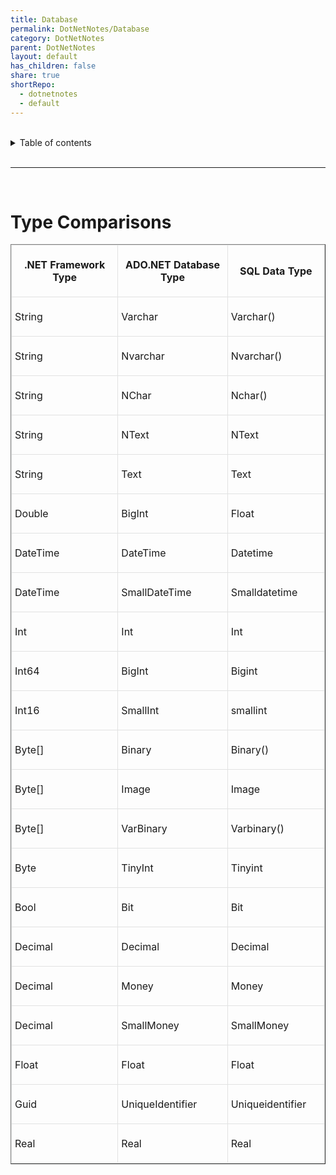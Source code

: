 ```yaml
---
title: Database
permalink: DotNetNotes/Database
category: DotNetNotes
parent: DotNetNotes
layout: default
has_children: false
share: true
shortRepo:
  - dotnetnotes
  - default
---
```


<br/>

<details markdown="block">    
<summary>    
Table of contents    
</summary>    
{: .text-delta }    
1. TOC    
{:toc}    
</details>

<br/>

---

<br/>

# Type Comparisons

<table cellspacing="1" cellpadding="7" width="548" border="1">    
<tbody>    
<tr>    
<td width="34%" style="border:1px solid #e1e2e2; padding:5px"><b>    
</b><p align="center"><b>.NET Framework Type</b></p>    
</td>    
<td width="35%" style="border:1px solid #e1e2e2; padding:5px"><b>    
</b><p align="center"><b>ADO.NET Database Type</b></p>    
</td>    
<td width="31%" style="border:1px solid #e1e2e2; padding:5px"><b>    
</b><p align="center"><b>SQL Data Type</b></p>    
</td>    
</tr>    
<tr>    
<td width="34%" style="border:1px solid #e1e2e2; padding:5px">    
<p>String</p>    
</td>    
<td width="35%" style="border:1px solid #e1e2e2; padding:5px">    
<p>Varchar </p>    
</td>    
<td width="31%" style="border:1px solid #e1e2e2; padding:5px">    
<p>Varchar()</p>    
</td>    
</tr>    
<tr>    
<td width="34%" style="border:1px solid #e1e2e2; padding:5px">    
<p>String</p>    
</td>    
<td width="35%" style="border:1px solid #e1e2e2; padding:5px">    
<p>Nvarchar</p>    
</td>    
<td width="31%" style="border:1px solid #e1e2e2; padding:5px">    
<p>Nvarchar()</p>    
</td>    
</tr>    
<tr>    
<td width="34%" style="border:1px solid #e1e2e2; padding:5px">    
<p>String</p>    
</td>    
<td width="35%" style="border:1px solid #e1e2e2; padding:5px">    
<p>NChar</p>    
</td>    
<td width="31%" style="border:1px solid #e1e2e2; padding:5px">    
<p>Nchar()</p>    
</td>    
</tr>    
<tr>    
<td width="34%" style="border:1px solid #e1e2e2; padding:5px">    
<p>String</p>    
</td>    
<td width="35%" style="border:1px solid #e1e2e2; padding:5px">    
<p>NText</p>    
</td>    
<td width="31%" style="border:1px solid #e1e2e2; padding:5px">    
<p>NText</p>    
</td>    
</tr>    
<tr>    
<td width="34%" style="border:1px solid #e1e2e2; padding:5px">    
<p>String</p>    
</td>    
<td width="35%" style="border:1px solid #e1e2e2; padding:5px">    
<p>Text</p>    
</td>    
<td width="31%" style="border:1px solid #e1e2e2; padding:5px">    
<p>Text</p>    
</td>    
</tr>    
<tr>    
<td width="34%" style="border:1px solid #e1e2e2; padding:5px">    
<p>Double</p>    
</td>    
<td width="35%" style="border:1px solid #e1e2e2; padding:5px">    
<p>BigInt</p>    
</td>    
<td width="31%" style="border:1px solid #e1e2e2; padding:5px">    
<p>Float</p>    
</td>    
</tr>    
<tr>    
<td width="34%" style="border:1px solid #e1e2e2; padding:5px">    
<p>DateTime</p>    
</td>    
<td width="35%" style="border:1px solid #e1e2e2; padding:5px">    
<p>DateTime</p>    
</td>    
<td width="31%" style="border:1px solid #e1e2e2; padding:5px">    
<p>Datetime</p>    
</td>    
</tr>    
<tr>    
<td width="34%" style="border:1px solid #e1e2e2; padding:5px">    
<p>DateTime</p>    
</td>    
<td width="35%" style="border:1px solid #e1e2e2; padding:5px">    
<p>SmallDateTime</p>    
</td>    
<td width="31%" style="border:1px solid #e1e2e2; padding:5px">    
<p>Smalldatetime</p>    
</td>    
</tr>    
<tr>    
<td width="34%" style="border:1px solid #e1e2e2; padding:5px">    
<p>Int</p>    
</td>    
<td width="35%" style="border:1px solid #e1e2e2; padding:5px">    
<p>Int</p>    
</td>    
<td width="31%" style="border:1px solid #e1e2e2; padding:5px">    
<p>Int</p>    
</td>    
</tr>    
<tr>    
<td width="34%" style="border:1px solid #e1e2e2; padding:5px">    
<p>Int64</p>    
</td>    
<td width="35%" style="border:1px solid #e1e2e2; padding:5px">    
<p>BigInt</p>    
</td>    
<td width="31%" style="border:1px solid #e1e2e2; padding:5px">    
<p>Bigint</p>    
</td>    
</tr>    
<tr>    
<td width="34%" style="border:1px solid #e1e2e2; padding:5px">    
<p>Int16</p>    
</td>    
<td width="35%" style="border:1px solid #e1e2e2; padding:5px">    
<p>SmallInt</p>    
</td>    
<td width="31%" style="border:1px solid #e1e2e2; padding:5px">    
<p>smallint</p>    
</td>    
</tr>    
<tr>    
<td width="34%" style="border:1px solid #e1e2e2; padding:5px">    
<p>Byte[]</p>    
</td>    
<td width="35%" style="border:1px solid #e1e2e2; padding:5px">    
<p>Binary</p>    
</td>    
<td width="31%" style="border:1px solid #e1e2e2; padding:5px">    
<p>Binary()</p>    
</td>    
</tr>    
<tr>    
<td width="34%" style="border:1px solid #e1e2e2; padding:5px">    
<p>Byte[]</p>    
</td>    
<td width="35%" style="border:1px solid #e1e2e2; padding:5px">    
<p>Image</p>    
</td>    
<td width="31%" style="border:1px solid #e1e2e2; padding:5px">    
<p>Image</p>    
</td>    
</tr>    
<tr>    
<td width="34%" style="border:1px solid #e1e2e2; padding:5px">    
<p>Byte[]</p>    
</td>    
<td width="35%" style="border:1px solid #e1e2e2; padding:5px">    
<p>VarBinary</p>    
</td>    
<td width="31%" style="border:1px solid #e1e2e2; padding:5px">    
<p>Varbinary()</p>    
</td>    
</tr>    
<tr>    
<td width="34%" style="border:1px solid #e1e2e2; padding:5px">    
<p>Byte</p>    
</td>    
<td width="35%" style="border:1px solid #e1e2e2; padding:5px">    
<p>TinyInt</p>    
</td>    
<td width="31%" style="border:1px solid #e1e2e2; padding:5px">    
<p>Tinyint</p>    
</td>    
</tr>    
<tr>    
<td width="34%" style="border:1px solid #e1e2e2; padding:5px">    
<p>Bool</p>    
</td>    
<td width="35%" style="border:1px solid #e1e2e2; padding:5px">    
<p>Bit</p>    
</td>    
<td width="31%" style="border:1px solid #e1e2e2; padding:5px">    
<p>Bit</p>    
</td>    
</tr>    
<tr>    
<td width="34%" style="border:1px solid #e1e2e2; padding:5px">    
<p>Decimal</p>    
</td>    
<td width="35%" style="border:1px solid #e1e2e2; padding:5px">    
<p>Decimal</p>    
</td>    
<td width="31%" style="border:1px solid #e1e2e2; padding:5px">    
<p>Decimal</p>    
</td>    
</tr>    
<tr>    
<td width="34%" style="border:1px solid #e1e2e2; padding:5px">    
<p>Decimal</p>    
</td>    
<td width="35%" style="border:1px solid #e1e2e2; padding:5px">    
<p>Money</p>    
</td>    
<td width="31%" style="border:1px solid #e1e2e2; padding:5px">    
<p>Money</p>    
</td>    
</tr>    
<tr>    
<td width="34%" style="border:1px solid #e1e2e2; padding:5px">    
<p>Decimal</p>    
</td>    
<td width="35%" style="border:1px solid #e1e2e2; padding:5px">    
<p>SmallMoney</p>    
</td>    
<td width="31%" style="border:1px solid #e1e2e2; padding:5px">    
<p>SmallMoney</p>    
</td>    
</tr>    
<tr>    
<td width="34%" style="border:1px solid #e1e2e2; padding:5px">    
<p>Float</p>    
</td>    
<td width="35%" style="border:1px solid #e1e2e2; padding:5px">    
<p>Float</p>    
</td>    
<td width="31%" style="border:1px solid #e1e2e2; padding:5px">    
<p>Float</p>    
</td>    
</tr>    
<tr>    
<td width="34%" style="border:1px solid #e1e2e2; padding:5px">    
<p>Guid</p>    
</td>    
<td width="35%" style="border:1px solid #e1e2e2; padding:5px">    
<p>UniqueIdentifier</p>    
</td>    
<td width="31%" style="border:1px solid #e1e2e2; padding:5px">    
<p>Uniqueidentifier</p>    
</td>    
</tr>    
<tr>    
<td width="34%" style="border:1px solid #e1e2e2; padding:5px">    
<p>Real</p>    
</td>    
<td width="35%" style="border:1px solid #e1e2e2; padding:5px">    
<p>Real</p>    
</td>    
<td width="31%" style="border:1px solid #e1e2e2; padding:5px">    
<p>Real</p>    
</td>    
</tr>    
</tbody>    
</table>
